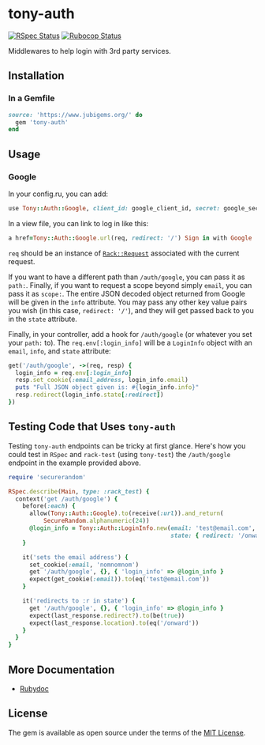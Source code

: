 # tony-auth

[![RSpec Status](https://github.com/jubishop/tony-auth/workflows/RSpec/badge.svg)](https://github.com/jubishop/tony-auth/actions/workflows/rspec.yml)  [![Rubocop Status](https://github.com/jubishop/tony-auth/workflows/Rubocop/badge.svg)](https://github.com/jubishop/tony-auth/actions/workflows/rubocop.yml)

Middlewares to help login with 3rd party services.

## Installation

### In a Gemfile

```ruby
source: 'https://www.jubigems.org/' do
  gem 'tony-auth'
end
```

## Usage

### Google

In your config.ru, you can add:

```ruby
use Tony::Auth::Google, client_id: google_client_id, secret: google_secret
```

In a view file, you can link to log in like this:

```ruby
a href=Tony::Auth::Google.url(req, redirect: '/') Sign in with Google
```

`req` should be an instance of [`Rack::Request`](https://github.com/rack/rack/blob/master/lib/rack/request.rb) associated with the current request.

If you want to have a different path than `/auth/google`, you can pass it as `path:`.  Finally, if you want to request a scope beyond simply `email`, you can pass it as `scope:`.  The entire JSON decoded object returned from Google will be given in the `info` attribute.  You may pass any other key value pairs you wish (in this case, `redirect: '/'`), and they will get passed back to you in the `state` attribute.

Finally, in your controller, add a hook for `/auth/google` (or whatever you set your `path:` to).  The `req.env[:login_info]` will be a `LoginInfo` object with an `email`, `info`, and `state` attribute:

```ruby
get('/auth/google', ->(req, resp) {
  login_info = req.env[:login_info]
  resp.set_cookie(:email_address, login_info.email)
  puts "Full JSON object given is: #{login_info.info}"
  resp.redirect(login_info.state[:redirect])
})
```

## Testing Code that Uses `tony-auth`

Testing `tony-auth` endpoints can be tricky at first glance.  Here's how you could test in `RSpec` and `rack-test` (using `tony-test`) the `/auth/google` endpoint in the example provided above.

```ruby
require 'securerandom'

RSpec.describe(Main, type: :rack_test) {
  context('get /auth/google') {
    before(:each) {
      allow(Tony::Auth::Google).to(receive(:url)).and_return(
          SecureRandom.alphanumeric(24))
      @login_info = Tony::Auth::LoginInfo.new(email: 'test@email.com',
                                              state: { redirect: '/onward' })
    }

    it('sets the email address') {
      set_cookie(:email, 'nomnomnom')
      get '/auth/google', {}, { 'login_info' => @login_info }
      expect(get_cookie(:email)).to(eq('test@email.com'))
    }

    it('redirects to :r in state') {
      get '/auth/google', {}, { 'login_info' => @login_info }
      expect(last_response.redirect?).to(be(true))
      expect(last_response.location).to(eq('/onward'))
    }
  }
}
```

## More Documentation

- [Rubydoc](https://www.rubydoc.info/github/jubishop/tony-auth/master)

## License

The gem is available as open source under the terms of the [MIT License](https://opensource.org/licenses/MIT).
